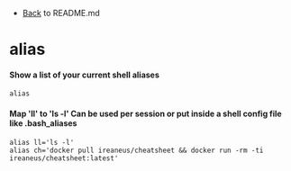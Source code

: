 - [Back](README.md) to README.md

# alias

####  Show a list of your current shell aliases
```
alias
```

#### Map 'll' to 'ls -l' Can be used per session or put inside a shell config file like .bash_aliases
```
alias ll='ls -l'
alias ch='docker pull ireaneus/cheatsheet && docker run -rm -ti ireaneus/cheatsheet:latest'
```
